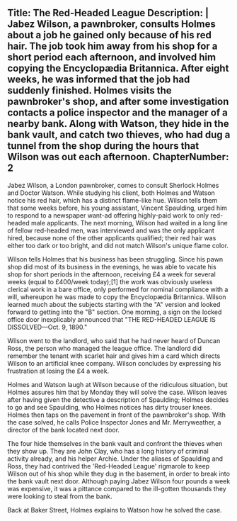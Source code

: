 Title: The Red-Headed League
Description: |
  Jabez Wilson, a pawnbroker, consults Holmes about a job he gained only because of his red hair. The job took him away from his shop for a short period each afternoon, and involved him copying the Encyclopædia Britannica. After eight weeks, he was informed that the job had suddenly finished. Holmes visits the pawnbroker's shop, and after some investigation contacts a police inspector and the manager of a nearby bank. Along with Watson, they hide in the bank vault, and catch two thieves, who had dug a tunnel from the shop during the hours that Wilson was out each afternoon.
ChapterNumber: 2
---
Jabez Wilson, a London pawnbroker, comes to consult Sherlock Holmes and Doctor Watson. While studying his client, both Holmes and Watson notice his red hair, which has a distinct flame-like hue. Wilson tells them that some weeks before, his young assistant, Vincent Spaulding, urged him to respond to a newspaper want-ad offering highly-paid work to only red-headed male applicants. The next morning, Wilson had waited in a long line of fellow red-headed men, was interviewed and was the only applicant hired, because none of the other applicants qualified; their red hair was either too dark or too bright, and did not match Wilson's unique flame color.

Wilson tells Holmes that his business has been struggling. Since his pawn shop did most of its business in the evenings, he was able to vacate his shop for short periods in the afternoon, receiving £4 a week for several weeks (equal to £400/week today);[1] the work was obviously useless clerical work in a bare office, only performed for nominal compliance with a will, whereupon he was made to copy the Encyclopædia Britannica. Wilson learned much about the subjects starting with the "A" version and looked forward to getting into the "B" section. One morning, a sign on the locked office door inexplicably announced that "THE RED-HEADED LEAGUE IS DISSOLVED—Oct. 9, 1890."

Wilson went to the landlord, who said that he had never heard of Duncan Ross, the person who managed the league office. The landlord did remember the tenant with scarlet hair and gives him a card which directs Wilson to an artificial knee company. Wilson concludes by expressing his frustration at losing the £4 a week.

Holmes and Watson laugh at Wilson because of the ridiculous situation, but Holmes assures him that by Monday they will solve the case. Wilson leaves after having given the detective a description of Spaulding; Holmes decides to go and see Spaulding, who Holmes notices has dirty trouser knees. Holmes then taps on the pavement in front of the pawnbroker's shop. With the case solved, he calls Police Inspector Jones and Mr. Merryweather, a director of the bank located next door.

The four hide themselves in the bank vault and confront the thieves when they show up. They are John Clay, who has a long history of criminal activity already, and his helper Archie. Under the aliases of Spaulding and Ross, they had contrived the 'Red-Headed League' rigmarole to keep Wilson out of his shop while they dug in the basement, in order to break into the bank vault next door. Although paying Jabez Wilson four pounds a week was expensive, it was a pittance compared to the ill-gotten thousands they were looking to steal from the bank.

Back at Baker Street, Holmes explains to Watson how he solved the case.